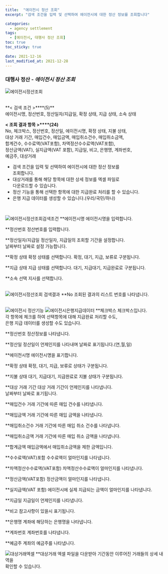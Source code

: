 ```yaml
---
title:  "에이전시 정산 조회"
excerpt: "검색 조건을 입력 및 선택하여 에이전시에 대한 정산 정보를 조회합니다"

categories:
  - agency settlement
tags:
  - [에이전시, 대행사 정산 조회]
toc: true
toc_sticky: true
 
date: 2021-12-16
last_modified_at: 2021-12-28
---
```

### 대행사 정산 - *에이전시 정산 조회*
![에이전시정산조회](https://user-images.githubusercontent.com/95394003/147536704-5840df26-98ce-4d60-9919-855427bccf11.jpeg)

 <br>
**< 검색 조건 >****(5)**
<br>에이전시명, 정산번호, 정산일자/지급일, 확정 상태, 지급 상태, 소속 상태

**< 조회 결과 항목 >****(24)**
<br>No, 체크박스, 정산번호, 정산일, 에이전시명, 확정 상태, 지불 상태,<br> 대상 거래 기간, 매입건수, 매입금액, 매입취소건수, 매입취소금액,<br>합계건수, 수수료액(VAT포함), 차액정산수수료액(VAT포함),<br>정산금액(VAT), 실지급액(VAT 포함), 지급일, 비고, 은행명, 계좌번호,<br>예금주, 대상거래


- 검색 조건을 입력 및 선택하여 에이전시에 대한 정산 정보를<br>조회합니다.
- 대상거래를 통해 해당 항목에 대한 상세 정보를 엑셀 파일로<br>다운로드할 수 있습니다.
- 정산 기능을 통해 선택한 항목에 대한 지급완료 처리를 할 수 있습니다.
- 은행 지급 데이터를 생성할 수 있습니다.(우리/국민/하나)


<br>

![에이전시정산조회검색조건](https://user-images.githubusercontent.com/95394003/147536912-9b369a8f-0907-40a3-ab00-9c516103893f.jpeg)
**에이전시명
에이전시명을 입력합니다.

**정산번호
정산번호를 입력합니다.

**정산일자/지급일
정산일자, 지급일의 조회할 기간을 설정합니다.<br>날짜부터 날짜로 설정 가능합니다.

**확정 상태
확정 상태를 선택합니다. 확정, 대기, 지급, 보류로 구분됩니다.

**지급 상태
지급 상태를 선택합니다. 대기, 지급대기, 지급완료로 구분됩니다.

**소속 선택
지사를 선택합니다.
<br>
<br>

![에이전시정산조회 검색결과](https://user-images.githubusercontent.com/95394003/147536959-9cef2c3d-633a-4293-9fb5-d8f362d593e9.jpeg)
**No
조회된 결과의 리스트 번호를 나타냅니다.
<br>
<br>

![에이전시 정산기능](https://user-images.githubusercontent.com/95394003/147537101-d1a7d088-6545-40aa-a1f2-b974fafad316.jpeg)
![에이전시은행지급데이터](https://user-images.githubusercontent.com/95394003/147537163-8eaa73e9-e0b2-47d5-be5a-6de7e791f9a2.jpeg)
**체크박스
체크박스입니다.<br>각 항목에 체크를 하여 선택항목에 대해 지급완료 처리할 수도,<br>은행 지급 데이터를 생성할 수도 있습니다.

**정산번호
정산정보를 나타냅니다.

**정산일
정산일이 언제인지를 나타내며 날짜로 표기됩니다.(연,월,일)

**에이전시명
에이전시명을 표기합니다.

**확정 상태
확정, 대기, 지급, 보류로 상태가 구분됩니다.

**지불 상태
대기, 지급대기, 지급완료로 지불 상태가 구분됩니다.

**대상 거래 기간
대상 거래 기간이 언제인지를 나타냅니다.<br>
날짜부터 날짜로 표기됩니다.

**매입건수
거래 기간에 따른 매입 건수를 나타냅니다.

**매입금액
거래 기간에 따른 매입 금액을 나타냅니다.

**매입취소건수
거래 기간에 따른 매입 취소 건수를 나타냅니다.

**매입취소금액
거래 기간에 따른 매입 취소 금액을 나타냅니다.

**합계금액
매입금액에서 매입취소금액을 제한 금액입니다.

**수수료액(VAT)포함
수수료액이 얼마인지를 나타냅니다.

**차액정산수수료액(VAT포함)
차액정산수수료액이 얼마인지를 나타냅니다.

**정산금액(VAT포함)
정산금액이 얼마인지를 나타냅니다.

**실지급액(VAT 포함)
에이전시에 실제 지급되는 금액이 얼마인지를 나타냅니다.

**지급일
지급일이 언제인지를 나타냅니다.

**비고
참고사항이 있을시 표기됩니다.

**은행명
계좌에 해당하는 은행명을 나타냅니다.

**계좌번호
계좌번호를 나타냅니다.

**예금주
계좌의 예금주를 나타냅니다.
<br>

![대상거래엑셀](https://user-images.githubusercontent.com/95394003/146875647-2377d39f-90b4-4f57-a1c1-6c291f48a83f.jpeg)
**대상거래
엑셀 파일을 다운받아 기간동안 이루어진 거래들의 상세 내역을<br>확인할 수 있습니다.